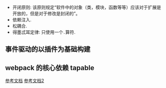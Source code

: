 + 开闭原则: 该原则规定“软件中的对象（类，模块，函数等等）应该对于扩展是开放的，但是对于修改是封闭的”。 
+ 依赖注入.
+ 松耦合.
+ 得墨忒耳定律: 只使用一个`.`算符.

## 事件驱动的以插件为基础构建

## webpack 的核心依赖 tapable
[参考文档](https://juejin.cn/post/6844904102862782471#heading-8)
[参考文档2](https://juejin.cn/post/7231821116896821308#heading-1)